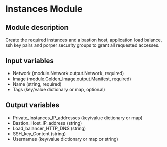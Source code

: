 # Instances Module

## Module description
Create the required instances and a bastion host, application load balance, ssh key pairs and porper security groups to grant all requested accesses.

## Input variables
- Network (module.Network.output.Network, required)
- Image (module.Golden_Image.output.Manifest, required)
- Name (string, required)
- Tags (key/value dictionary or map, optional)

## Output variables
- Private_Instances_IP_addresses (key/value dictionary or map)
- Bastion_Host_IP_address (string)
- Load_balancer_HTTP_DNS (string)
- SSH_key_Content (string)
- Usernames (key/value dictionary or map or string)